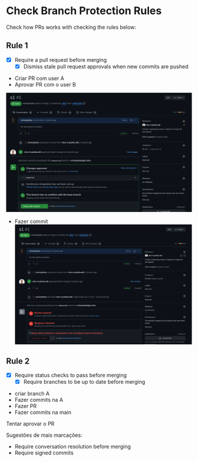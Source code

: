 # Check Branch Protection Rules

Check how PRs works with checking the rules below:

## Rule 1

- [x] Require a pull request before merging
  - [x] Dismiss stale pull request approvals when new commits are pushed

- Criar PR com user A
- Aprovar PR com o user B

![Before](./images/rule1.0.png)

- Fazer commit
![After](./images/rule1-1.png)

## Rule 2

- [x] Require status checks to pass before merging
  - [x] Require branches to be up to date before merging

- criar branch A
- Fazer commits na A
- Fazer PR
- Fazer commits na main

Tentar aprovar o PR

Sugestões de mais marcações:

- Require conversation resolution before merging
- Require signed commits
